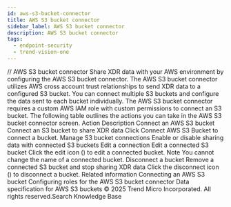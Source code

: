 ```yaml
---
id: aws-s3-bucket-connector
title: AWS S3 bucket connector
sidebar_label: AWS S3 bucket connector
description: AWS S3 bucket connector
tags:
  - endpoint-security
  - trend-vision-one
---
```


/*<![CDATA[*/ $('#title').html($('meta[name=map-description]').attr('content')); /*]]>*/ AWS S3 bucket connector Share XDR data with your AWS environment by configuring the AWS S3 bucket connector. The AWS S3 bucket connector utilizes AWS cross account trust relationships to send XDR data to a configured S3 bucket. You can connect multiple S3 buckets and configure the data sent to each bucket individually. The AWS S3 bucket connector requires a custom AWS IAM role with custom permissions to connect an S3 bucket. The following table outlines the actions you can take in the AWS S3 bucket connector screen. Action Description Connect an AWS S3 bucket Connect an S3 bucket to share XDR data Click Connect AWS S3 Bucket to connect a bucket. Manage S3 bucket connections Enable or disable sharing data with connected S3 buckets Edit a connection Edit a connected S3 bucket Click the edit icon () to edit a connected bucket. Note You cannot change the name of a connected bucket. Disconnect a bucket Remove a connected S3 bucket and stop sharing XDR data Click the disconnect icon () to disconnect a bucket. Related information Connecting an AWS S3 bucket Configuring roles for the AWS S3 bucket connector Data specification for AWS S3 buckets © 2025 Trend Micro Incorporated. All rights reserved.Search Knowledge Base